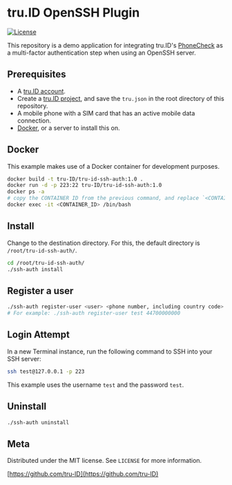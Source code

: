 # tru.ID OpenSSH Plugin

[![License][license-image]][license-url]

This repository is a demo application for integrating tru.ID's [PhoneCheck](https://developer.tru.id/docs/phone-check) as a multi-factor authentication step when using an OpenSSH server.

## Prerequisites

- A [tru.ID account](https://tru.id/).
- Create a [tru.ID project](https://developer.tru.id/console), and save the `tru.json` in the root directory of this repository.
- A mobile phone with a SIM card that has an active mobile data connection.
- [Docker](https://www.docker.com/), or a server to install this on.

## Docker

This example makes use of a Docker container for development purposes. 

```bash
docker build -t tru-ID/tru-id-ssh-auth:1.0 .
docker run -d -p 223:22 tru-ID/tru-id-ssh-auth:1.0
docker ps -a 
# copy the CONTAINER ID from the previous command, and replace `<CONTAINER_ID>` with this value
docker exec -it <CONTAINER_ID> /bin/bash
```

## Install

Change to the destination directory. For this, the default directory is `/root/tru-id-ssh-auth/`.

```bash
cd /root/tru-id-ssh-auth/
./ssh-auth install
```

## Register a user

```bash
./ssh-auth register-user <user> <phone number, including country code>
# For example: ./ssh-auth register-user test 44700000000
```

## Login Attempt

In a new Terminal instance, run the following command to SSH into your SSH server:

```bash
ssh test@127.0.0.1 -p 223
```

This example uses the username `test` and the password `test`.

## Uninstall

```bash
./ssh-auth uninstall
```

## Meta

Distributed under the MIT license. See `LICENSE` for more information.

[https://github.com/tru-ID](https://github.com/tru-ID)

[license-image]: https://img.shields.io/badge/License-MIT-blue.svg
[license-url]: LICENSE